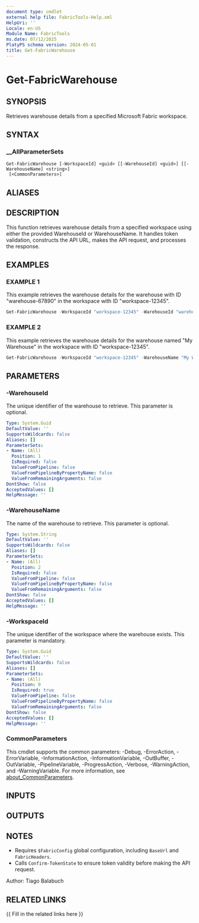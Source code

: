 ```yaml
---
document type: cmdlet
external help file: FabricTools-Help.xml
HelpUri: ''
Locale: en-US
Module Name: FabricTools
ms.date: 07/12/2025
PlatyPS schema version: 2024-05-01
title: Get-FabricWarehouse
---
```


# Get-FabricWarehouse

## SYNOPSIS

Retrieves warehouse details from a specified Microsoft Fabric workspace.

## SYNTAX

### __AllParameterSets

```
Get-FabricWarehouse [-WorkspaceId] <guid> [[-WarehouseId] <guid>] [[-WarehouseName] <string>]
 [<CommonParameters>]
```

## ALIASES

## DESCRIPTION

This function retrieves warehouse details from a specified workspace using either the provided WarehouseId or WarehouseName.
It handles token validation, constructs the API URL, makes the API request, and processes the response.

## EXAMPLES

### EXAMPLE 1

This example retrieves the warehouse details for the warehouse with ID "warehouse-67890" in the workspace with ID "workspace-12345".

```powershell
Get-FabricWarehouse -WorkspaceId "workspace-12345" -WarehouseId "warehouse-67890"
```

### EXAMPLE 2

This example retrieves the warehouse details for the warehouse named "My Warehouse" in the workspace with ID "workspace-12345".

```powershell
Get-FabricWarehouse -WorkspaceId "workspace-12345" -WarehouseName "My Warehouse"
```

## PARAMETERS

### -WarehouseId

The unique identifier of the warehouse to retrieve.
This parameter is optional.

```yaml
Type: System.Guid
DefaultValue: ''
SupportsWildcards: false
Aliases: []
ParameterSets:
- Name: (All)
  Position: 1
  IsRequired: false
  ValueFromPipeline: false
  ValueFromPipelineByPropertyName: false
  ValueFromRemainingArguments: false
DontShow: false
AcceptedValues: []
HelpMessage: ''
```

### -WarehouseName

The name of the warehouse to retrieve.
This parameter is optional.

```yaml
Type: System.String
DefaultValue: ''
SupportsWildcards: false
Aliases: []
ParameterSets:
- Name: (All)
  Position: 2
  IsRequired: false
  ValueFromPipeline: false
  ValueFromPipelineByPropertyName: false
  ValueFromRemainingArguments: false
DontShow: false
AcceptedValues: []
HelpMessage: ''
```

### -WorkspaceId

The unique identifier of the workspace where the warehouse exists.
This parameter is mandatory.

```yaml
Type: System.Guid
DefaultValue: ''
SupportsWildcards: false
Aliases: []
ParameterSets:
- Name: (All)
  Position: 0
  IsRequired: true
  ValueFromPipeline: false
  ValueFromPipelineByPropertyName: false
  ValueFromRemainingArguments: false
DontShow: false
AcceptedValues: []
HelpMessage: ''
```

### CommonParameters

This cmdlet supports the common parameters: -Debug, -ErrorAction, -ErrorVariable,
-InformationAction, -InformationVariable, -OutBuffer, -OutVariable, -PipelineVariable,
-ProgressAction, -Verbose, -WarningAction, and -WarningVariable. For more information, see
[about_CommonParameters](https://go.microsoft.com/fwlink/?LinkID=113216).

## INPUTS

## OUTPUTS

## NOTES

- Requires `$FabricConfig` global configuration, including `BaseUrl` and `FabricHeaders`.
- Calls `Confirm-TokenState` to ensure token validity before making the API request.

Author: Tiago Balabuch

## RELATED LINKS

{{ Fill in the related links here }}

